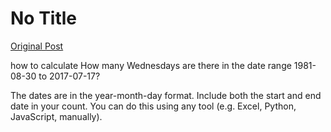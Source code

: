 # No Title

[Original Post](https://discourse.onlinedegree.iitm.ac.in/t/161083/63)

<p>how to calculate How many Wednesdays are there in the date range 1981-08-30 to 2017-07-17?</p>
<p>The dates are in the year-month-day format. Include both the start and end date in your count. You can do this using any tool (e.g. Excel, Python, JavaScript, manually).</p>